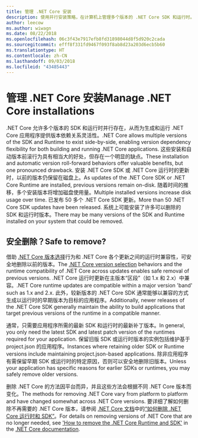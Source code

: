 ```yaml
---
title: 管理 .NET Core 安装
description: 使用并行安装策略，在计算机上管理多个版本的 .NET Core SDK 和运行时。
author: leecow
ms.author: wiwagn
ms.date: 08/22/2018
ms.openlocfilehash: 06c3f43e7917efb8fd31898044d8f5d920c2cada
ms.sourcegitcommit: efff8f331fd9467f093f8ab8d23a203d6ecb5b60
ms.translationtype: HT
ms.contentlocale: zh-CN
ms.lasthandoff: 09/03/2018
ms.locfileid: "43485443"
---
```

# <a name="manage-net-core-installations"></a><span data-ttu-id="aa87b-103">管理 .NET Core 安装</span><span class="sxs-lookup"><span data-stu-id="aa87b-103">Manage .NET Core installations</span></span>

<span data-ttu-id="aa87b-104">.NET Core 允许多个版本的 SDK 和运行时并行存在，从而为生成和运行 .NET Core 应用程序提供版本依赖关系灵活性。</span><span class="sxs-lookup"><span data-stu-id="aa87b-104">.NET Core allows multiple versions of the SDK and Runtime to exist side-by-side, enabling version dependency flexibility for both building and running .NET Core applications.</span></span> <span data-ttu-id="aa87b-105">这些安装和自动版本前滚行为具有相当大的好处，但存在一个明显的缺点。</span><span class="sxs-lookup"><span data-stu-id="aa87b-105">These installation and automatic version roll-forward behaviors offer valuable benefits, but one pronounced drawback.</span></span> <span data-ttu-id="aa87b-106">安装 .NET Core SDK 或 .NET Core 运行时的更新时，以前的版本仍保留在磁盘上。</span><span class="sxs-lookup"><span data-stu-id="aa87b-106">As updates of the .NET Core SDK or .NET Core Runtime are installed, previous versions remain on-disk.</span></span> <span data-ttu-id="aa87b-107">随着时间的推移，多个安装版本将增加磁盘使用量。</span><span class="sxs-lookup"><span data-stu-id="aa87b-107">Multiple installed versions increase disk usage over time.</span></span> <span data-ttu-id="aa87b-108">已发布 50 多个 .NET Core SDK 更新。</span><span class="sxs-lookup"><span data-stu-id="aa87b-108">More than 50 .NET Core SDK updates have been released.</span></span> <span data-ttu-id="aa87b-109">系统上可能安装了许多可以删除的 SDK 和运行时版本。</span><span class="sxs-lookup"><span data-stu-id="aa87b-109">There may be many versions of the SDK and Runtime installed on your system that could be removed.</span></span>

## <a name="safe-to-remove"></a><span data-ttu-id="aa87b-110">安全删除？</span><span class="sxs-lookup"><span data-stu-id="aa87b-110">Safe to remove?</span></span>

<span data-ttu-id="aa87b-111">借助 [.NET Core 版本选择](selection.md)行为和 .NET Core 各个更新之间的运行时兼容性，可安全地删除以前的版本。</span><span class="sxs-lookup"><span data-stu-id="aa87b-111">The [.NET Core version selection](selection.md) behaviors and the runtime compatibility of .NET Core across updates enables safe removal of previous versions.</span></span> <span data-ttu-id="aa87b-112">.NET Core 运行时更新在主版本“区段”（如 1.x 和 2.x）中兼容。</span><span class="sxs-lookup"><span data-stu-id="aa87b-112">.NET Core runtime updates are compatible within a major version 'band' such as 1.x and 2.x.</span></span> <span data-ttu-id="aa87b-113">此外，较新版本的 .NET Core SDK 通常能够以兼容的方式生成以运行时的早期版本为目标的应用程序。</span><span class="sxs-lookup"><span data-stu-id="aa87b-113">Additionally, newer releases of the .NET Core SDK generally maintain the ability to build applications that target previous versions of the runtime in a compatible manner.</span></span>

<span data-ttu-id="aa87b-114">通常，只需要应用程序所需的最新 SDK 和运行时的最新补丁版本。</span><span class="sxs-lookup"><span data-stu-id="aa87b-114">In general, you only need the latest SDK and latest patch version of the runtimes required for your application.</span></span> <span data-ttu-id="aa87b-115">保留旧版 SDK 或运行时版本的实例包括维护基于 project.json 的应用程序。</span><span class="sxs-lookup"><span data-stu-id="aa87b-115">Instances where retaining older SDK or Runtime versions include maintaining project.json-based applications.</span></span>  <span data-ttu-id="aa87b-116">除非应用程序有需保留早期 SDK 或运行时的特定原因，否则可以安全地删除旧版本。</span><span class="sxs-lookup"><span data-stu-id="aa87b-116">Unless your application has specific reasons for earlier SDKs or runtimes, you may safely remove older versions.</span></span>

<span data-ttu-id="aa87b-117">删除 .NET Core 的方法因平台而异，并且这些方法会根据不同 .NET Core 版本而变化。</span><span class="sxs-lookup"><span data-stu-id="aa87b-117">The methods for removing .NET Core vary from platform to platform and have changed somewhat across .NET Core versions.</span></span> <span data-ttu-id="aa87b-118">要详细了解如何删除不再需要的 .NET Core 版本，请参阅 [.NET Core 文档](../index.md)中的[“如何删除 .NET Core 运行时和 SDK”](remove-runtime-sdk-versions.md)。</span><span class="sxs-lookup"><span data-stu-id="aa87b-118">For details on removing versions of .NET Core that are no longer needed, see ['How to remove the .NET Core Runtime and SDK'](remove-runtime-sdk-versions.md) in the [.NET Core documentation](../index.md).</span></span>
